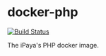 # docker-php

[![Build Status](https://travis-ci.org/iPaya/docker-php.svg)](https://travis-ci.org/iPaya/docker-php)

The iPaya's PHP docker image.
